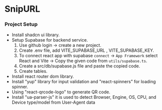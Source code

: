 # SnipURL

### Project Setup
- Install shadcn ui library.
- Setup Supabase for backend service. 
    1. Use github login -> create a new project.
    2. Create .env file, add VITE_SUPABASE_URL , VITE_SUPABASE_KEY.
    3. To connect react app with supabase `connect` -> `App Framework` select React and Vite -> Copy the given code from `utils/supabase.ts`.
    4. Create a src/db/supabase.js file and paste the copied code. 
    5. Create tables.
- Install react router dom library.
- Install "yup" library for input validation and "react-spinners" for loading spinner. 
- Using "react-qrcode-logo" to generate QR code.
- Install "ua-parser-js" it is used to detect Browser, Engine, OS, CPU, and Device type/model from User-Agent data



